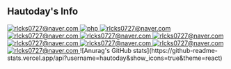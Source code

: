 <h2>Hautoday's Info</h2>

<a href="" target="_blank">
    <img alt="rlcks0727@naver.com" src="https://img.shields.io/badge/rlcks0727@naver.com-EA4335?logo=Gmail&logoColor=white"/>
</a>
<a href="" target="_blank">
    <img alt="php" src="https://img.shields.io/badge/PHP-777BB4?logo=PHP&logoColor=#777BB4"/>
</a>
<a href="" target="_blank">
    <img alt="rlcks0727@naver.com" src="https://img.shields.io/badge/rlcks0727@naver.com-EA4335?logo=Gmail&logoColor=white"/>
</a>
<a href="" target="_blank">
    <img alt="rlcks0727@naver.com" src="https://img.shields.io/badge/rlcks0727@naver.com-EA4335?logo=Gmail&logoColor=white"/>
</a>
<a href="" target="_blank">
    <img alt="rlcks0727@naver.com" src="https://img.shields.io/badge/rlcks0727@naver.com-EA4335?logo=Gmail&logoColor=white"/>
</a>
<a href="" target="_blank">
    <img alt="rlcks0727@naver.com" src="https://img.shields.io/badge/rlcks0727@naver.com-EA4335?logo=Gmail&logoColor=white"/>
</a>
<a href="" target="_blank">
    <img alt="rlcks0727@naver.com" src="https://img.shields.io/badge/rlcks0727@naver.com-EA4335?logo=Gmail&logoColor=white"/>
</a>
<a href="" target="_blank">
    <img alt="rlcks0727@naver.com" src="https://img.shields.io/badge/rlcks0727@naver.com-EA4335?logo=Gmail&logoColor=white"/>
</a>
<a href="" target="_blank">
    <img alt="rlcks0727@naver.com" src="https://img.shields.io/badge/rlcks0727@naver.com-EA4335?logo=Gmail&logoColor=white"/>
</a>
<a href="" target="_blank">
    <img alt="rlcks0727@naver.com" src="https://img.shields.io/badge/rlcks0727@naver.com-EA4335?logo=Gmail&logoColor=white"/>
</a>
![Anurag's GitHub stats](https://github-readme-stats.vercel.app/api?username=hautoday&show_icons=true&theme=react)

